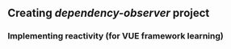 ## Creating *dependency-observer* project

### Implementing reactivity (for VUE framework learning)
